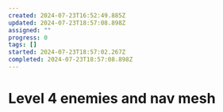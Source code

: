 ```yaml
---
created: 2024-07-23T16:52:49.885Z
updated: 2024-07-23T18:57:08.898Z
assigned: ""
progress: 0
tags: []
started: 2024-07-23T18:57:02.267Z
completed: 2024-07-23T18:57:08.898Z
---
```


# Level 4 enemies and nav mesh
